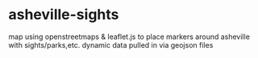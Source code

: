 asheville-sights
================

map using openstreetmaps &amp; leaflet.js to place markers around asheville with sights/parks,etc. dynamic data pulled in via geojson files
